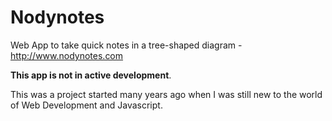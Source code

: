 # Nodynotes
Web App to take quick notes in a tree-shaped diagram - http://www.nodynotes.com

**This app is not in active development**.

This was a project started many years ago when I was still new to the world of Web Development and Javascript.
